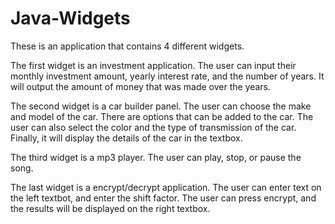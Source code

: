 # Java-Widgets
These is an application that contains 4 different widgets. 

The first widget is an investment application. The user can input their monthly investment amount, yearly interest rate, and the number of years. It will output the amount of money that was made over the years. 

The second widget is a car builder panel. The user can choose the make and model of the car. There are options that can be added to the car. The user can also select the color and the type of transmission of the car. Finally, it will display the details of the car in the textbox. 

The third widget is a mp3 player. The user can play, stop, or pause the song. 

The last widget is a encrypt/decrypt application. The user can enter text on the left textbot, and enter the shift factor. The user can press encrypt, and the results will be displayed on the right textbox. 
